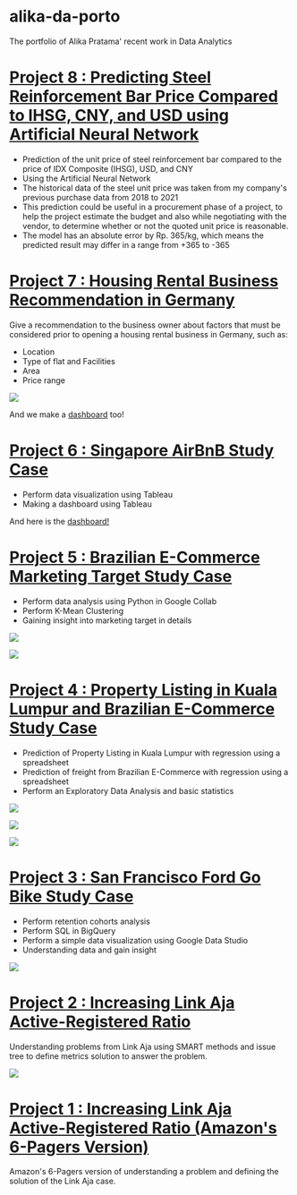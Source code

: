 # alika-da-porto
The portfolio of Alika Pratama' recent work in Data Analytics

# [Project 8 : Predicting Steel Reinforcement Bar Price Compared to IHSG, CNY, and USD using Artificial Neural Network](https://github.com/alika-pratama/predicting-rebar)
- Prediction of the unit price of steel reinforcement bar compared to the price of IDX Composite (IHSG), USD, and CNY
- Using the Artificial Neural Network
- The historical data of the steel unit price was taken from my company's previous purchase data from 2018 to 2021
- This prediction could be useful in a procurement phase of a project, to help the project estimate the budget and also while negotiating with the vendor, to determine whether or not the quoted unit price is reasonable.
- The model has an absolute error by Rp. 365/kg, which means the predicted result may differ in a range from +365 to -365

# [Project 7 : Housing Rental Business Recommendation in Germany](https://drive.google.com/file/d/1QXU8TIqKIrpzzfyYmSdYc2odHcBHQorJ/view)
Give a recommendation to the business owner about factors that must be considered prior to opening a housing rental business in Germany, such as:
- Location
- Type of flat and Facilities
- Area 
- Price range

![](https://github.com/alika-pratama/alika-da-porto/blob/main/images/project%207.png)

And we make a [dashboard](https://public.tableau.com/app/profile/godeliva/viz/GFPpastibisa_16497133285480/Story1) too!

# [Project 6 : Singapore AirBnB Study Case](https://drive.google.com/file/d/1xr-jhJPkIL-Obim5dwcGCO-dSlXe9OWP/view)
- Perform data visualization using Tableau
- Making a dashboard using Tableau

And here is the [dashboard!](https://public.tableau.com/app/profile/alika.pratama.r.lamoni/viz/AlikaPratama_RevoU_Advanced_EDA/ExploratoryDataAnalysis)

# [Project 5 : Brazilian E-Commerce Marketing Target Study Case](https://drive.google.com/file/d/166lnxLZuiNhnYnnvelLSRr8OqNYaiu8n/view)
- Perform data analysis using Python in Google Collab
- Perform K-Mean Clustering
- Gaining insight into marketing target in details

![](https://github.com/alika-pratama/alika-da-porto/blob/main/images/project%206-a.png)

![](https://github.com/alika-pratama/alika-da-porto/blob/main/images/project%206-b.png)

# [Project 4 : Property Listing in Kuala Lumpur and Brazilian E-Commerce Study Case](https://drive.google.com/file/d/1G1gEL9dTTQRaMjmQhZiJqLOdMSv8WPBN/view)
- Prediction of Property Listing in Kuala Lumpur with regression using a spreadsheet
- Prediction of freight from Brazilian E-Commerce with regression using a spreadsheet
- Perform an Exploratory Data Analysis and basic statistics

![](https://github.com/alika-pratama/alika-da-porto/blob/main/images/project%205-a.png)

![](https://github.com/alika-pratama/alika-da-porto/blob/main/images/project%205-b.png)

![](https://github.com/alika-pratama/alika-da-porto/blob/main/images/project%205-c.png)


# [Project 3 : San Francisco Ford Go Bike Study Case](https://drive.google.com/file/d/1MsK47HC9zrteIBkrlheT6Ph0dA1Oc3uH/view)
- Perform retention cohorts analysis
- Perform SQL in BigQuery
- Perform a simple data visualization using Google Data Studio
- Understanding data and gain insight

![](https://github.com/alika-pratama/alika-da-porto/blob/main/images/project%203.png)

# [Project 2 : Increasing Link Aja Active-Registered Ratio](https://drive.google.com/file/d/1akJcV4ubBuW7OajFJQCJrgrSAAVM8t03/view)
Understanding problems from Link Aja using SMART methods and issue tree to define metrics solution to answer the problem.

![](https://github.com/alika-pratama/alika-da-porto/blob/main/images/Screen%20Shot%202022-05-22%20at%2022.02.07.png)

# [Project 1 : Increasing Link Aja Active-Registered Ratio (Amazon's 6-Pagers Version)](https://drive.google.com/file/d/1Kj2Drlyt5MMBAXH7t-EOti_boL3vfd4V/view)
Amazon's 6-Pagers version of understanding a problem and defining the solution of the Link Aja case.
